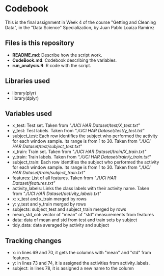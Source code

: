 # Codebook
This is the final assignment in Week 4 of the course "Getting and Cleaning Data", in the "Data Science" Specialization, by Juan Pablo Loaiza Ramírez

## Files is this repository
* **README.md**: Describe how the script work.
* **CodeBook.md**: Codebook describing the variables.
* **run_analysis.R**: R code with the script.

## Libraries used
* library(plyr)
* library(dplyr)

## Variables used
* x_test: Test set. Taken from _"./UCI HAR Dataset/test/X_test.txt"_
* y_test: Test labels. Taken from _"./UCI HAR Dataset/test/y_test.txt"_
* subject_test: Each row identifies the subject who performed the activity for each window sample. Its range is from 1 to 30. Taken from _"./UCI HAR Dataset/test/subject_test.txt"_
* x_train: Train set. Taken from _"./UCI HAR Dataset/train/X_train.txt"_
* y_train: Train labels. Taken from _"./UCI HAR Dataset/train/y_train.txt"_
* subject_train: Each row identifies the subject who performed the activity for each window sample. Its range is from 1 to 30. Taken from _"./UCI HAR Dataset/train/subject_train.txt"_
* features: List of all features. Taken from _"./UCI HAR Dataset/features.txt"_
* activity_labels: Links the class labels with their activity name. Taken from _"./UCI HAR Dataset/activity_labels.txt"_
* x: x_test and x_train merged by rows
* y: y_test and y_train merged by rows
* subjects: subject_test and subject_train merged by rows
* mean_std_col: vector of "mean" of "std" measurements from features
* data: data of mean and std from test and train sets by subject
* tidy_data: data averaged by activity and subject

## Tracking changes
* x: in lines 69 and 70, it gets the columns with "mean" and "std" from features.
* y: in lines 73 and 74, it is assigned the activities from activity_labels.
* subject: in lines 78, it is assigned a new name to the column